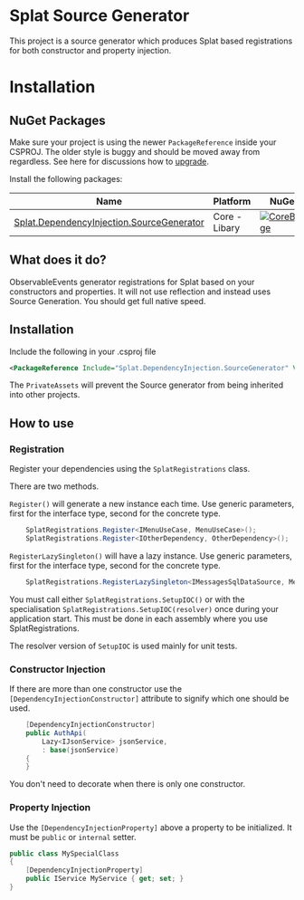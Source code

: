 # Splat Source Generator

This project is a source generator which produces Splat based registrations for both constructor and property injection.

# Installation

## NuGet Packages

Make sure your project is using the newer `PackageReference` inside your CSPROJ. The older style is buggy and should be moved away from regardless. See here for discussions how to [upgrade](https://docs.microsoft.com/en-us/nuget/consume-packages/migrate-packages-config-to-package-reference).

Install the following packages:

| Name                          | Platform          | NuGet                            |
| ----------------------------- | ----------------- | -------------------------------- |
| [Splat.DependencyInjection.SourceGenerator][Core]       | Core - Libary     | [![CoreBadge]][Core]             |


[Core]: https://www.nuget.org/packages/Splat.DependencyInjection.SourceGenerator/
[CoreBadge]:https://img.shields.io/nuget/v/Splat.DependencyInjection.SourceGenerator.svg

## What does it do?

ObservableEvents generator registrations for Splat based on your constructors and properties. It will not use reflection and instead uses Source Generation. You should get full native speed.

## Installation
Include the following in your .csproj file

```xml
<PackageReference Include="Splat.DependencyInjection.SourceGenerator" Version="{latest version}" PrivateAssets="all" />
```

The `PrivateAssets` will prevent the Source generator from being inherited into other projects.

## How to use

### Registration

Register your dependencies using the `SplatRegistrations` class.

There are two methods. 

`Register()` will generate a new instance each time. Use generic parameters, first for the interface type, second for the concrete type.

```cs
    SplatRegistrations.Register<IMenuUseCase, MenuUseCase>();
    SplatRegistrations.Register<IOtherDependency, OtherDependency>();
```

`RegisterLazySingleton()` will have a lazy instance. Use generic parameters, first for the interface type, second for the concrete type.

```cs
    SplatRegistrations.RegisterLazySingleton<IMessagesSqlDataSource, MessagesSqlDataSource>();
```

You must call either `SplatRegistrations.SetupIOC()` or with the specialisation `SplatRegistrations.SetupIOC(resolver)` once during your application start. This must be done in each assembly where you use SplatRegistrations.

The resolver version of `SetupIOC` is used mainly for unit tests.

### Constructor Injection
If there are more than one constructor use the `[DependencyInjectionConstructor]` attribute to signify which one should be used.

```cs
    [DependencyInjectionConstructor]
    public AuthApi(
        Lazy<IJsonService> jsonService,
        : base(jsonService)
    {
    }
```

You don't need to decorate when there is only one constructor. 

### Property Injection

Use the `[DependencyInjectionProperty]` above a property to be initialized. It must be `public` or `internal` setter.

```cs
public class MySpecialClass
{
    [DependencyInjectionProperty]
    public IService MyService { get; set; }
}

